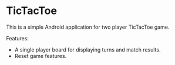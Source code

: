 # TicTacToe
This is a simple Android application for two player TicTacToe game.

Features: 
- A single player board for displaying turns and match results.
- Reset game features.
